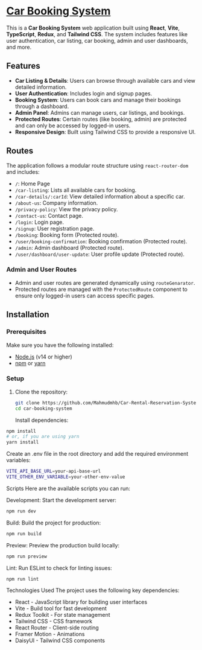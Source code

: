 # [Car Booking System](https://rental-car-reservation.netlify.app/)

This is a **Car Booking System** web application built using **React**, **Vite**, **TypeScript**, **Redux**, and **Tailwind CSS**. The system includes features like user authentication, car listing, car booking, admin and user dashboards, and more.

## Features

- **Car Listing & Details**: Users can browse through available cars and view detailed information.
- **User Authentication**: Includes login and signup pages.
- **Booking System**: Users can book cars and manage their bookings through a dashboard.
- **Admin Panel**: Admins can manage users, car listings, and bookings.
- **Protected Routes**: Certain routes (like booking, admin) are protected and can only be accessed by logged-in users.
- **Responsive Design**: Built using Tailwind CSS to provide a responsive UI.

## Routes

The application follows a modular route structure using `react-router-dom` and includes:

- `/`: Home Page
- `/car-listing`: Lists all available cars for booking.
- `/car-details/:carId`: View detailed information about a specific car.
- `/about-us`: Company information.
- `/privacy-policy`: View the privacy policy.
- `/contact-us`: Contact page.
- `/login`: Login page.
- `/signup`: User registration page.
- `/booking`: Booking form (Protected route).
- `/user/booking-confirmation`: Booking confirmation (Protected route).
- `/admin`: Admin dashboard (Protected route).
- `/user/dashboard/user-update`: User profile update (Protected route).

### Admin and User Routes

- Admin and user routes are generated dynamically using `routeGenarator`.
- Protected routes are managed with the `ProtectedRoute` component to ensure only logged-in users can access specific pages.

## Installation

### Prerequisites

Make sure you have the following installed:

- [Node.js](https://nodejs.org/) (v14 or higher)
- [npm](https://www.npmjs.com/) or [yarn](https://yarnpkg.com/)

### Setup

1. Clone the repository:
   ```bash
   git clone https://github.com/Mahmudmhb/Car-Rental-Reservation-System
   cd car-booking-system
   ```
   Install dependencies:

```bash
npm install
# or, if you are using yarn
yarn install
```

Create an .env file in the root directory and add the required environment variables:

```bash
VITE_API_BASE_URL=your-api-base-url
VITE_OTHER_ENV_VARIABLE=your-other-env-value
```

Scripts
Here are the available scripts you can run:

Development: Start the development server:

```bash
npm run dev
```

Build: Build the project for production:

```bash
npm run build
```

Preview: Preview the production build locally:

```bash
npm run preview
```

Lint: Run ESLint to check for linting issues:

```bash
npm run lint
```

Technologies Used
The project uses the following key dependencies:

- React - JavaScript library for building user interfaces
- Vite - Build tool for fast development
- Redux Toolkit - For state management
- Tailwind CSS - CSS framework
- React Router - Client-side routing
- Framer Motion - Animations
- DaisyUI - Tailwind CSS components
